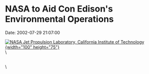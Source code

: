 NASA to Aid Con Edison\'s Environmental Operations
==================================================

Date: 2002-07-29 21:07:00

[![NASA Jet Propulsion Laboratory, California Institute of
Technology](http://www.jpl.nasa.gov/images/tri-logo-16.jpg){width="100"
height="75"}](http://www.jpl.nasa.gov/news/&rn=news.xml&rst=6482)\
\

\
\
